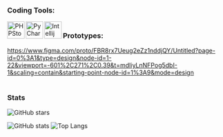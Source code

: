 ### Coding Tools:
<img align="left" alt="PHPStorm" width="40px" src="https://resources.jetbrains.com/storage/products/company/brand/logos/PhpStorm_icon.png" />
<img align="left" alt="PyCharm" width="40px" src="https://i.imgur.com/cCSh9nO.png" />
<img align="left" alt="Intellij" width="40px" src="https://cdn.icon-icons.com/icons2/3053/PNG/512/intellij_macos_bigsur_icon_190061.png" />


#
#
### Prototypes:
https://www.figma.com/proto/FBR8rx7Ueug2eZz1nddjQY/Untitled?page-id=0%3A1&type=design&node-id=1-22&viewport=-601%2C271%2C0.39&t=mdIiyLnNFPog5dbI-1&scaling=contain&starting-point-node-id=1%3A9&mode=design
#



#
### Stats
![GitHub stars](https://img.shields.io/github/stars/xobby?logo=github&style=social)

<section id='stats'>

  ![GitHub stats](https://github-readme-stats.vercel.app/api?username=xobby&show_icons=true&theme=radical)
  ![Top Langs](https://github-readme-stats.vercel.app/api/top-langs/?username=xobby&layout=compact)
